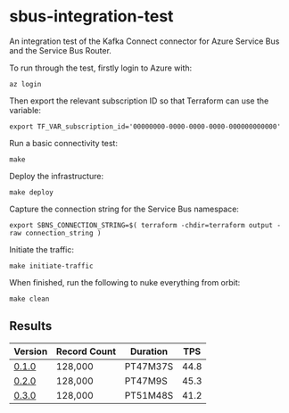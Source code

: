 # sbus-integration-test
An integration test of the Kafka Connect connector for Azure Service Bus and the Service Bus Router.

To run through the test, firstly login to Azure with:

```shell
az login
```

Then export the relevant subscription ID so that Terraform can use the variable:

```shell
export TF_VAR_subscription_id='00000000-0000-0000-0000-000000000000'
```

Run a basic connectivity test:

```shell
make
```

Deploy the infrastructure:

```shell
make deploy
```

Capture the connection string for the Service Bus namespace:

```shell
export SBNS_CONNECTION_STRING=$( terraform -chdir=terraform output -raw connection_string )
```

Initiate the traffic:

```shell
make initiate-traffic
```

When finished, run the following to nuke everything from orbit:

```shell
make clean
```

## Results

| Version                                                           | Record Count | Duration  | TPS  |
| ----------------------------------------------------------------- | ------------ | --------- | ---- |
| [0.1.0](https://github.com/cbdq-io/sbus-integration-test/pull/2)  | 128,000      | PT47M37S  | 44.8 |
| [0.2.0](https://github.com/cbdq-io/sbus-integration-test/pull/8)  | 128,000      | PT47M9S   | 45.3 |
| [0.3.0](https://github.com/cbdq-io/sbus-integration-test/pull/10) | 128,000      | PT51M48S  | 41.2 |
